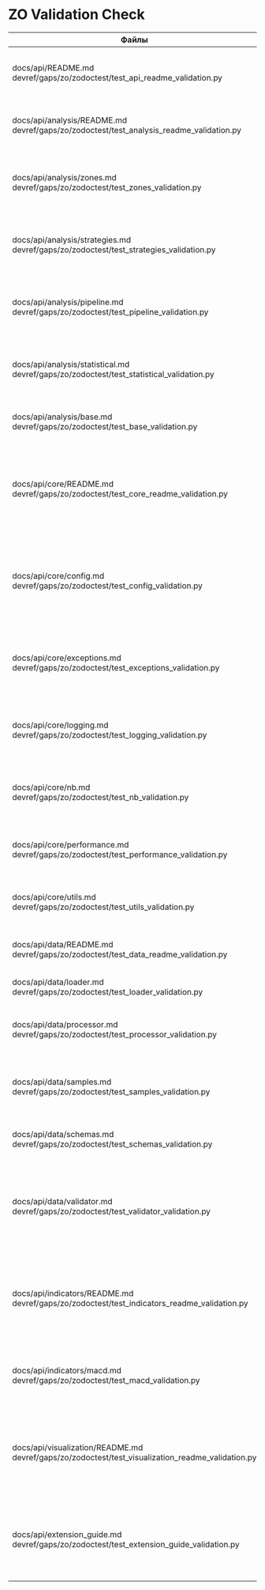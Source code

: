 # ZO Validation Check

| Файлы | Результат теста | Соответствие примеров | Непокрытые примеры кода |
| --- | --- | --- | --- |
| docs/api/README.md<br>devref/gaps/zo/zodoctest/test_api_readme_validation.py | ✅ 9/9 тестов пройдено | Universal Pipeline и PRELOADED MACD сценарии из документации запускаются в тестах `test_universal_pipeline_example` и `test_actual_macd_examples`; прочие шаги воспроизведены. | Вызов PRELOADED MACD `macd_indicator.calculate(data)` отсутствует в тесте. |
| docs/api/analysis/README.md<br>devref/gaps/zo/zodoctest/test_analysis_readme_validation.py | ✅ 9/9 тестов пройдено (требуется запуск с `PYTHONPATH=.`) | Проверяются примеры Universal Pipeline, t-test, анализ характеристик и последовательностей зон, `StatisticalAnalyzer`, кастомный `VolatilityAnalyzer`. | Раздел «Экспорт результатов анализа»: `run_all_hypothesis_tests(zones_info)` не исполняется. |
| docs/api/analysis/zones.md<br>devref/gaps/zo/zodoctest/test_zones_validation.py | ❌ 10/11 тестов (legacy API `AttributeError: 'int' object has no attribute 'total_seconds'`) | Актуальные примеры `indicator_context`, MACD/RSI/Stochastic, кастомный индикатор и `.with_strategies()` воспроизводятся тестами; Universal Pipeline сценарии совпадают с документацией. | Legacy-блок `find_support_resistance`/`ZoneFeaturesAnalyzer` падает на расчёте `total_seconds()`; маркетинговые декларации (`FICTIONAL_INDICATOR_99`, перечисление стратегий) не покрыты. |
| docs/api/analysis/strategies.md<br>devref/gaps/zo/zodoctest/test_strategies_validation.py | ✅ 7/7 тестов пройдено (PYTHONPATH=.) | Тесты воспроизводят прямые вызовы shape/divergence/volume/volatility стратегий, извлечение признаков `ZoneFeaturesAnalyzer`, комбинированный Universal Pipeline и сценарий `StrategyRegistry`. | Примеры `StatisticalShapeStrategy` с `indicator_col='CCI_20'` и `'MY_CUSTOM_OSC'`, дивергенция с `indicator_col='AO_5_34'`, циклы A/B-тестов стратегий, создание volume-стратегии через `create_volume_strategy`. |
| docs/api/analysis/pipeline.md<br>devref/gaps/zo/zodoctest/test_pipeline_validation.py | ✅ 12/12 тестов пройдено (PYTHONPATH=.) | Покрыты Fluent Builder, core engine, `indicator_context`, line crossing, расширенные стратегии, полный анализ (regression/validation), сценарии с кэшированием, практические MACD/RSI/AO примеры и migration guide. | Блок `ZoneAnalysisPipeline` не проверяет вывод `result.statistics`/`result.hypothesis_tests`; демонстрационный `detect_zones(self, data, config)` из раздела Strategy Usage не исполняется. |
| docs/api/analysis/statistical.md<br>devref/gaps/zo/zodoctest/test_statistical_validation.py | ✅ Все сценарии выполнены (PYTHONPATH=.) | Реплицированы генераторы данных, примеры `StatisticalAnalyzer`, полный набор `HypothesisTestSuite`, регрессионные модели и все сценарии `ValidationSuite`; зафиксированы предупреждения AD-теста, но проверки завершаются успешно. | Все кодовые блоки из разделов про анализатор, HypothesisTestSuite, регрессию и ValidationSuite исполняются в тесте. |
| docs/api/analysis/base.md<br>devref/gaps/zo/zodoctest/test_base_validation.py | ✅ 5/5 проверок успешно (PYTHONPATH=.) | Пример `MyAnalyzer`, импорты, фабрика анализаторов, cross-reference ссылки и языковые маркеры полностью соответствуют документации. | Единственный пример `MyAnalyzer` из документации полностью покрыт запуском теста. |
| docs/api/core/README.md<br>devref/gaps/zo/zodoctest/test_core_readme_validation.py | ✅ 8/8 тестов пройдено (PYTHONPATH=.) | Повторены все шесть кодовых блоков: конфигурация путей, `setup_logging()/get_logger`, `@performance_monitor()` и `performance_context`, обработка `DataError`, `validate_ohlcv_columns`+`calculate_returns`, сценарий `NotebookSimulator`; дополнительные проверки ссылок и языка совпадают с документацией. | Все демонстрационные блоки (конфигурация, логирование, производительность, исключения, утилиты, NotebookSimulator) выполняются в тесте. |
| docs/api/core/config.md<br>devref/gaps/zo/zodoctest/test_config_validation.py | ✅ 8/8 тестов пройдено (PYTHONPATH=.) | Подтверждены примеры `get_data_path`/`validate_timeframe`, `get_indicator_params`, `get_results_path`, все фабрики стратегий, структура `ANALYSIS_CONFIG` и блок управления директориями с `set_data_dir`/`reset_directories_to_defaults`; cross-ref и языковая проверка отражают документ. | Все приведённые кодовые примеры (пути, параметры, фабрики стратегий, `ANALYSIS_CONFIG`, управление директориями) отрабатываются тестами. |
| docs/api/core/exceptions.md<br>devref/gaps/zo/zodoctest/test_exceptions_validation.py | ✅ 4/4 теста успешно (PYTHONPATH=.) | Проверена иерархия исключений, пример `create_data_validation_error` + `BQuantErrorContext`, а также валидаторы `validate_timeframe`, `validate_indicator_parameters`, `validate_ohlcv_data`; языковая проверка совпадает с описанием. | Единственный пример с фабрикой ошибки и `BQuantErrorContext`, а также валидаторы из документации, исполняются в тесте. |
| docs/api/core/logging.md<br>devref/gaps/zo/zodoctest/test_logging_validation.py | ✅ 7/7 тестов успешно (PYTHONPATH=.) | Воспроизведены все профили `setup_logging`, цепочка `LoggingConfigurator`, блоки Troubleshooting, интеграция с NotebookSimulator и сценарии миграции; проверки ссылок и языка соответствуют документу. | Все кодовые примеры из раздела исполнены тестом. |
| docs/api/core/nb.md<br>devref/gaps/zo/zodoctest/test_nb_validation.py | ✅ 7/7 тестов успешно (PYTHONPATH=.) | Запущены основной сниппет, базовый/продвинутый/минимальный скрипты, утилиты `data_info`/`summary_item`/`next_steps`, а также валидации ссылок и языка. | Сниппет «Логирование» с прямыми вызовами `logging.getLogger(...).setLevel(...)` не воспроизводится; обработчик `nb.cleanup_and_exit(1)` остаётся в ветке, не достигаемой тестом. |
| docs/api/core/performance.md<br>devref/gaps/zo/zodoctest/test_performance_validation.py | ✅ 5/5 тестов успешно (PYTHONPATH=.) | Проверены сниппеты `@performance_monitor`, `performance_context`, `OptimizedIndicators.sma`, `compare_implementations`, плюс языковая проверка раздела. | Все кодовые примеры из раздела исполнены тестом. |
| docs/api/core/utils.md<br>devref/gaps/zo/zodoctest/test_utils_validation.py | ✅ 6/6 проверок успешно (PYTHONPATH=.) | Тесты повторяют блоки расчёта доходностей/нормализации, сохранения результатов, проверки колонок OHLCV, вспомогательные утилиты и оба примера `@deprecated`. | Все кодовые блоки из документа выполняются в тесте. |
| docs/api/data/README.md<br>devref/gaps/zo/zodoctest/test_data_readme_validation.py | ✅ 6/6 проверок успешно (PYTHONPATH=.) | Скрипт воспроизводит загрузку данных, обработку, валидацию, работу с sample API, настройку логирования и проверку cross-reference. | Все примеры из разделов «Загрузка данных», «Обработка данных», «Валидация данных», «Sample данные» и «Логирование» покрыты. |
| docs/api/data/loader.md<br>devref/gaps/zo/zodoctest/test_loader_validation.py | ✅ 3/3 проверки успешно (PYTHONPATH=.) | Прогон охватывает загрузку из файла, по символу/таймфрейму, пакетную загрузку и демонстрацию настройки логирования. | Все примеры кода из документа воспроизводятся тестом. |
| docs/api/data/processor.md<br>devref/gaps/zo/zodoctest/test_processor_validation.py | ✅ 5/5 проверок успешно (PYTHONPATH=.) | Очистка/подготовка данных, ресемплинг и расчёт производных индикаторов выполняются на синтетическом OHLCV-сете; модульные импорты и языковые проверки соответствуют документу. | — (все python-примеры покрыты тестом) |
| docs/api/data/samples.md<br>devref/gaps/zo/zodoctest/test_samples_validation.py | ✅ 5/5 проверок успешно (PYTHONPATH=.) | Повторены блоки быстрого старта, API и дополнительных функций, интеграция с MACD/визуализацией/статистикой и проверка скриптов обновления; логируются ожидаемые предупреждения zigzag/volatility tests. | CLI-команды `python scripts/data/extract_samples.py ...` из раздела «Обновление данных» не исполняются (проверено только наличие скрипта). |
| docs/api/data/schemas.md<br>devref/gaps/zo/zodoctest/test_schemas_validation.py | ✅ 3/3 проверки успешно (PYTHONPATH=.) | Проверены импорты моделей, выполнение `validate_with_schema` и соответствие набора предопределённых схем документации. | — (все python-примеры покрыты тестом) |
| docs/api/data/validator.md<br>devref/gaps/zo/zodoctest/test_validator_validation.py | ✅ 2/2 проверки успешно (PYTHONPATH=.) | Тест воспроизводит подготовку OHLCV DataFrame и полный набор вызовов `validate_ohlcv_data`, `validate_data_completeness`, `validate_price_consistency`, `validate_time_series_continuity`, `validate_statistical_properties`; дополнительно проверяются ссылки и содержание раздела. | — (все python-примеры покрыты тестом) |
| docs/api/indicators/README.md<br>devref/gaps/zo/zodoctest/test_indicators_readme_validation.py | ✅ 12/12 тестов пройдено (PYTHONPATH=.) | Восстановлены сценарии PRELOADED MACD, кастомных колонок, Universal Pipeline (MACD/RSI/кастомный индикатор), пользовательского SMA, работы с `IndicatorFactory`, комбинированного анализа, анализа характеристик зон, тюнинга параметров и экспорта результатов; cross-ref проверки совпадают с документацией. | — (все python-примеры покрыты тестом) |
| docs/api/indicators/macd.md<br>devref/gaps/zo/zodoctest/test_macd_validation.py | ✅ 8/8 тестов успешно (PYTHONPATH=.) | Скрипт проверяет deprecation-декоратор, миграционные примеры (legacy `MACDZoneAnalyzer` против Universal Pipeline), перебор зон и пресеты `analyze_macd_zones`, а также PRELOADED индикатор и кастомные колонки. | — (все python-примеры покрыты тестом) |
| docs/api/visualization/README.md<br>devref/gaps/zo/zodoctest/test_visualization_readme_validation.py | ✅ Все 10 тематических проверок завершились успешно (PYTHONPATH=.) | В тесте воспроизведены финансовые графики, визуализация Universal Pipeline (overview/detail/comparison/statistics), advanced zone charts, статистические графики, настройка тем, комбинированный сценарий, экспорт PNG/HTML/JSON, кастомный график на `ChartBuilder`, интерактивные элементы и cross-reference проверки. | — (все python-примеры покрыты тестом) |
| docs/api/extension_guide.md<br>devref/gaps/zo/zodoctest/test_extension_guide_validation.py | ✅ 7/7 тестов успешно (PYTHONPATH=.) | Перенесены и исполнены примеры кастомного индикатора/анализатора, регистрация стратегий `my_custom`/`my_shape`/`my_divergence`, интеграция через `register_extensions()`, использование `CustomChart`, адаптеры загрузчика и процессора данных, pytest-сниппет и визуализация. | Bash-команды запуска `pytest …`, пример скрипта `scripts/analysis/custom_analysis.py`, а также учебные функции из раздела «Лучшие практики» (`fast_calculation`, `vectorized_operation`, `safe_calculation`) не исполняются тестом. |
